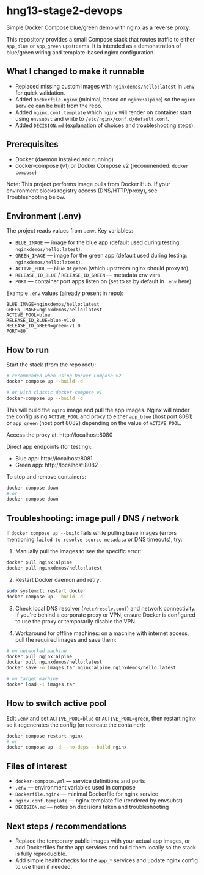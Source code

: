 # hng13-stage2-devops

Simple Docker Compose blue/green demo with nginx as a reverse proxy.

This repository provides a small Compose stack that routes traffic to either `app_blue` or `app_green` upstreams. It is intended as a demonstration of blue/green wiring and template-based nginx configuration.

## What I changed to make it runnable

- Replaced missing custom images with `nginxdemos/hello:latest` in `.env` for quick validation.
- Added `Dockerfile.nginx` (minimal, based on `nginx:alpine`) so the `nginx` service can be built from the repo.
- Added `nginx.conf.template` which `nginx` will render on container start using `envsubst` and write to `/etc/nginx/conf.d/default.conf`.
- Added `DECISION.md` (explanation of choices and troubleshooting steps).

## Prerequisites

- Docker (daemon installed and running)
- docker-compose (v1) or Docker Compose v2 (recommended: `docker compose`)

Note: This project performs image pulls from Docker Hub. If your environment blocks registry access (DNS/HTTP/proxy), see Troubleshooting below.

## Environment (.env)

The project reads values from `.env`. Key variables:

- `BLUE_IMAGE` — image for the blue app (default used during testing: `nginxdemos/hello:latest`).
- `GREEN_IMAGE` — image for the green app (default used during testing: `nginxdemos/hello:latest`).
- `ACTIVE_POOL` — `blue` or `green` (which upstream nginx should proxy to)
- `RELEASE_ID_BLUE` / `RELEASE_ID_GREEN` — metadata env vars
- `PORT` — container port apps listen on (set to `80` by default in `.env` here)

Example `.env` values (already present in repo):

```
BLUE_IMAGE=nginxdemos/hello:latest
GREEN_IMAGE=nginxdemos/hello:latest
ACTIVE_POOL=blue
RELEASE_ID_BLUE=blue-v1.0
RELEASE_ID_GREEN=green-v1.0
PORT=80
```

## How to run

Start the stack (from the repo root):

```bash
# recommended when using Docker Compose v2
docker compose up --build -d

# or with classic docker-compose v1
docker-compose up --build -d
```

This will build the `nginx` image and pull the app images. Nginx will render the config using `ACTIVE_POOL` and proxy to either `app_blue` (host port 8081) or `app_green` (host port 8082) depending on the value of `ACTIVE_POOL`.

Access the proxy at: http://localhost:8080

Direct app endpoints (for testing):

- Blue app: http://localhost:8081
- Green app: http://localhost:8082

To stop and remove containers:

```bash
docker compose down
# or
docker-compose down
```

## Troubleshooting: image pull / DNS / network

If `docker compose up --build` fails while pulling base images (errors mentioning `failed to resolve source metadata` or DNS timeouts), try:

1. Manually pull the images to see the specific error:

```bash
docker pull nginx:alpine
docker pull nginxdemos/hello:latest
```

2. Restart Docker daemon and retry:

```bash
sudo systemctl restart docker
docker compose up --build -d
```

3. Check local DNS resolver (`/etc/resolv.conf`) and network connectivity. If you're behind a corporate proxy or VPN, ensure Docker is configured to use the proxy or temporarily disable the VPN.

4. Workaround for offline machines: on a machine with internet access, pull the required images and save them:

```bash
# on networked machine
docker pull nginx:alpine
docker pull nginxdemos/hello:latest
docker save -o images.tar nginx:alpine nginxdemos/hello:latest

# on target machine
docker load -i images.tar
```

## How to switch active pool

Edit `.env` and set `ACTIVE_POOL=blue` or `ACTIVE_POOL=green`, then restart nginx so it regenerates the config (or recreate the container):

```bash
docker compose restart nginx
# or
docker compose up -d --no-deps --build nginx
```

## Files of interest

- `docker-compose.yml` — service definitions and ports
- `.env` — environment variables used in compose
- `Dockerfile.nginx` — minimal Dockerfile for nginx service
- `nginx.conf.template` — nginx template file (rendered by envsubst)
- `DECISION.md` — notes on decisions taken and troubleshooting

## Next steps / recommendations

- Replace the temporary public images with your actual app images, or add Dockerfiles for the app services and build them locally so the stack is fully reproducible.
- Add simple healthchecks for the `app_*` services and update nginx config to use them if needed.
